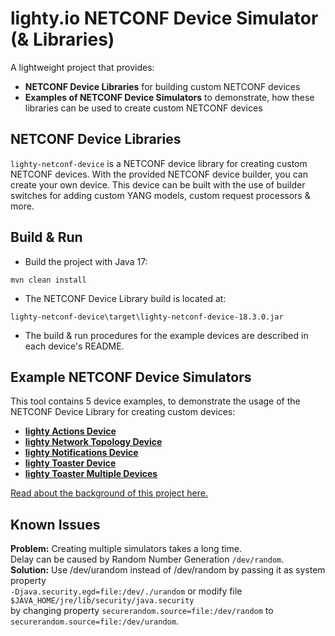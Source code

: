 # lighty.io NETCONF Device Simulator (& Libraries)

A lightweight project that provides:
- **NETCONF Device Libraries** for building custom NETCONF devices
- **Examples of NETCONF Device Simulators** to demonstrate, how these libraries can be used to create custom NETCONF devices

## NETCONF Device Libraries
`lighty-netconf-device` is a NETCONF device library for creating
custom NETCONF devices. With the provided NETCONF device builder,
you can create your own device. This device can be built with the use of builder switches for
adding custom YANG models, custom request processors & more.

## Build & Run
* Build the project with Java 17:
```
mvn clean install
```
* The NETCONF Device Library build is located at:

`lighty-netconf-device\target\lighty-netconf-device-18.3.0.jar`

* The build & run procedures for the example devices are described in each device's README.

## Example NETCONF Device Simulators
This tool contains 5 device examples, to demonstrate the usage of the NETCONF Device Library for creating custom devices:
- [**lighty Actions Device**](./examples/devices/lighty-actions-device/README.md)
- [**lighty Network Topology Device**](./examples/devices/lighty-network-topology-device/README.md)
- [**lighty Notifications Device**](./examples/devices/lighty-notifications-device/README.md)
- [**lighty Toaster Device**](./examples/devices/lighty-toaster-device/README.md)
- [**lighty Toaster Multiple Devices**](./examples/devices/lighty-toaster-multiple-devices/README.md)

[Read about the background of this project here.](https://pantheon.tech/netconf-monitoring-get-schema/)

## Known Issues

**Problem:** Creating multiple simulators takes a long time.  
 Delay can be caused by Random Number Generation `/dev/random`.   
**Solution:** Use /dev/urandom instead of /dev/random by passing it as system property  
`-Djava.security.egd=file:/dev/./urandom` or modify file `$JAVA_HOME/jre/lib/security/java.security`  
by changing property `securerandom.source=file:/dev/random`
to `securerandom.source=file:/dev/urandom`.